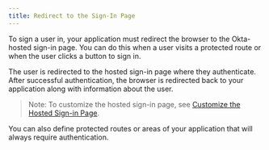 ```yaml
---
title: Redirect to the Sign-In Page
---
```


To sign a user in, your application must redirect the browser to the Okta-hosted sign-in page. You can do this when a user visits a protected route or when the user clicks a button to sign in.

<StackSelector snippet="login-redirect"/>

The user is redirected to the hosted sign-in page where they authenticate. After successful authentication, the browser is redirected back to your application along with information about the user.

> Note: To customize the hosted sign-in page, see [Customize the Hosted Sign-in Page](/guides/custom-hosted-signin/).

You can also define protected routes or areas of your application that will always require authentication.

<NextSectionLink/>

